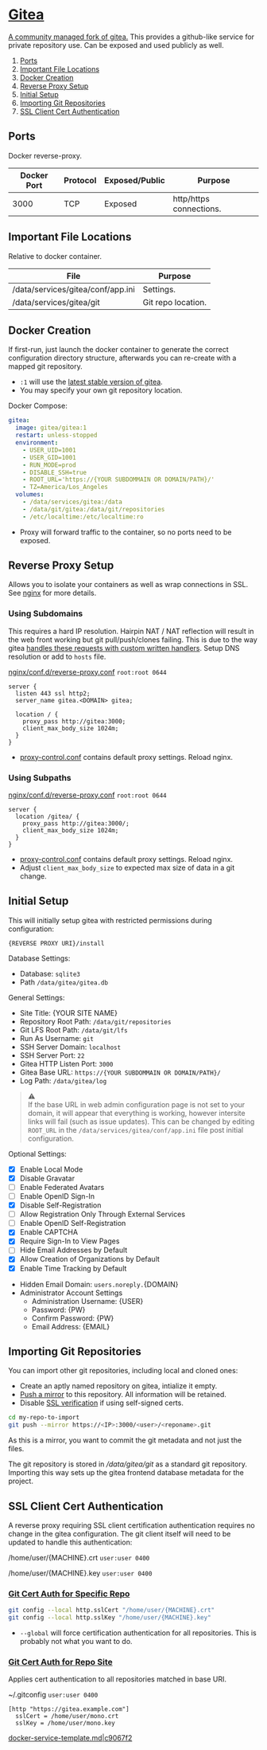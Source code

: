 [Gitea][3e]
===========
[A community managed fork of gitea.][i2] This provides a github-like service for
private repository use. Can be exposed and used publicly as well.

1. [Ports](#ports)
1. [Important File Locations](#important-file-locations)
1. [Docker Creation](#docker-creation)
1. [Reverse Proxy Setup](#reverse-proxy-setup)
1. [Initial Setup](#initial-setup)
1. [Importing Git Repositories](#importing-git-epositories)
1. [SSL Client Cert Authentication](#ssl-client-cert-authentication)

Ports
-----
Docker reverse-proxy.

| Docker Port | Protocol | Exposed/Public | Purpose                 |
|-------------|----------|----------------|-------------------------|
| 3000        | TCP      | Exposed        | http/https connections. |

Important File Locations
------------------------
Relative to docker container.

| File                              | Purpose            |
|-----------------------------------|--------------------|
| /data/services/gitea/conf/app.ini | Settings.          |
| /data/services/gitea/git          | Git repo location. |

Docker Creation
---------------
If first-run, just launch the docker container to generate the correct
configuration directory structure, afterwards you can re-create with a mapped
git repository.

* `:1` will use the [latest stable version of gitea][od].
* You may specify your own git repository location.

Docker Compose:
```yaml
gitea:
  image: gitea/gitea:1
  restart: unless-stopped
  environment:
    - USER_UID=1001
    - USER_GID=1001
    - RUN_MODE=prod
    - DISABLE_SSH=true
    - ROOT_URL='https://{YOUR SUBDOMMAIN OR DOMAIN/PATH}/'
    - TZ=America/Los_Angeles
  volumes:
    - /data/services/gitea:/data
    - /data/git/gitea:/data/git/repositories
    - /etc/localtime:/etc/localtime:ro
```
* Proxy will forward traffic to the container, so no ports need to be exposed.

Reverse Proxy Setup
-------------------
Allows you to isolate your containers as well as wrap connections in SSL. See
[nginx][ref9s] for more details.

### Using Subdomains
This requires a hard IP resolution. Hairpin NAT / NAT reflection will result in
the web front working but git pull/push/clones failing. This is due to the way
gitea [handles these requests with custom written handlers][fp]. Setup DNS
resolution or add to `hosts` file.

[nginx/conf.d/reverse-proxy.conf][fi] `root:root 0644`
```nginx
server {
  listen 443 ssl http2;
  server_name gitea.<DOMAIN> gitea;

  location / {
    proxy_pass http://gitea:3000;
    client_max_body_size 1024m;
  }
}
```
* [proxy-control.conf][refv3] contains default proxy settings. Reload nginx.

### Using Subpaths
[nginx/conf.d/reverse-proxy.conf][fi] `root:root 0644`
```nginx
server {
  location /gitea/ {
    proxy_pass http://gitea:3000/;
    client_max_body_size 1024m;
  }
}
```
* [proxy-control.conf][refv3] contains default proxy settings. Reload nginx.
* Adjust `client_max_body_size` to expected max size of data in a git change.

Initial Setup
-------------
This will initially setup gitea with restricted permissions during
configuration:
```
{REVERSE PROXY URI}/install
```

Database Settings:
* Database: `sqlite3`
* Path `/data/gitea/gitea.db`

General Settings:
* Site Title: {YOUR SITE NAME}
* Repository Root Path: `/data/git/repositories`
* Git LFS Root Path: `/data/git/lfs`
* Run As Username: `git`
* SSH Server Domain: `localhost`
* SSH Server Port: `22`
* Gitea HTTP Listen Port: `3000`
* Gitea Base URL: `https://{YOUR SUBDOMMAIN OR DOMAIN/PATH}/`
* Log Path: `/data/gitea/log`

> :warning:  
> If the base URL in web admin configuration page is not set to your domain, it
> will appear that everything is working, however intersite links will fail
> (such as issue updates). This can be changed by editing `ROOT_URL` in the
> `/data/services/gitea/conf/app.ini` file post initial configuration.

Optional Settings:
* [x] Enable Local Mode
* [x] Disable Gravatar
* [ ] Enable Federated Avatars
* [ ] Enable OpenID Sign-In
* [x] Disable Self-Registration
* [ ] Allow Registration Only Through External Services
* [ ] Enable OpenID Self-Registration
* [x] Enable CAPTCHA
* [x] Require Sign-In to View Pages
* [ ] Hide Email Addresses by Default
* [x] Allow Creation of Organizations by Default
* [x] Enable Time Tracking by Default
* Hidden Email Domain: `users.noreply.`{DOMAIN}
* Administrator Account Settings
  * Administration Username: {USER}
  * Password: {PW}
  * Confirm Password: {PW}
  * Email Address: {EMAIL}

Importing Git Repositories
--------------------------
You can import other git repositories, including local and cloned ones:
* Create an aptly named repository on gitea, intialize it empty.
* [Push a mirror][d9] to this repository. All information will be retained.
* Disable [SSL verification][ek] if using self-signed certs.

```bash
cd my-repo-to-import
git push --mirror https://<IP>:3000/<user>/<reponame>.git
```

As this is a mirror, you want to commit the git metadata and not just the files.

The git repository is stored in _/data/gitea/git_ as a standard git repository.
Importing this way sets up the gitea frontend database metadata for the project.

SSL Client Cert Authentication
------------------------------
A reverse proxy requiring SSL client certification authentication requires no
change in the gitea configuration. The git client itself will need to be updated
to handle this authentication:

/home/user/{MACHINE}.crt `user:user 0400`

/home/user/{MACHINE}.key `user:user 0400`

### [Git Cert Auth for Specific Repo][8v]
```bash
git config --local http.sslCert "/home/user/{MACHINE}.crt"
git config --local http.sslKey "/home/user/{MACHINE}.key"
```
* `--global` will force certification authentication for all repositories. This
  is probably not what you want to do.

### [Git Cert Auth for Repo Site][8s]
Applies cert authentication to all repositories matched in base URI.

~/.gitconfig `user:user 0400`
```config
[http "https://gitea.example.com"]
  sslCert = /home/user/mono.crt
  sslKey = /home/user/mono.key
```

[docker-service-template.md|c9067f2][XX]

[i2]: https://docs.gitea.io/en-us/
[3e]: https://hub.docker.com/r/gitea/gitea/
[is]: https://docs.gitea.io/en-us/config-cheat-sheet/
[fi]: https://docs.gitea.io/en-us/reverse-proxies/
[d9]: https://stackoverflow.com/questions/5181845/git-push-existing-repo-to-a-new-and-different-remote-repo-server
[ek]: https://stackoverflow.com/questions/11621768/how-can-i-make-git-accept-a-self-signed-certificate
[od]: https://docs.gitea.io/en-us/install-with-docker/
[fp]: https://discuss.gogs.io/t/reverse-proxy-unauthorized-401-windows/2057
[8v]: http://www.wakoond.hu/2013/07/using-git-with-https-client-certificate.html
[8s]: https://stackoverflow.com/questions/9008309/how-do-i-set-git-ssl-no-verify-for-specific-repos-only
[XX]: https://github.com/r-pufky/docs/blob/c9067f2bc3d0aeb0f2915e63f8cd9515c00640a2/services/docker-service-template.md

[refv3]: ../nginx/proxy-control.conf
[ref9s]: ../nginx/README.md